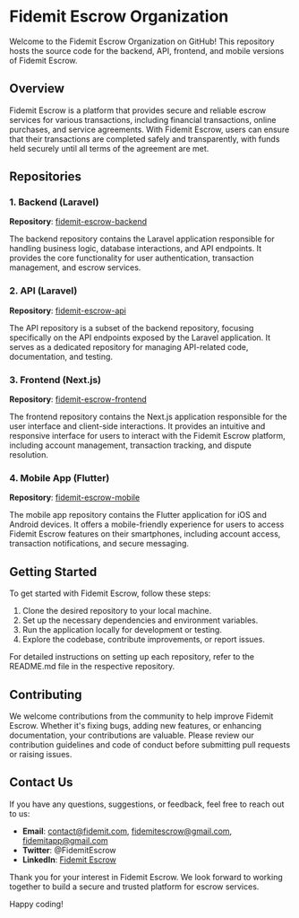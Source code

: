 # Fidemit Escrow Organization

Welcome to the Fidemit Escrow Organization on GitHub! This repository hosts the source code for the backend, API, frontend, and mobile versions of Fidemit Escrow.

## Overview

Fidemit Escrow is a platform that provides secure and reliable escrow services for various transactions, including financial transactions, online purchases, and service agreements. With Fidemit Escrow, users can ensure that their transactions are completed safely and transparently, with funds held securely until all terms of the agreement are met.

## Repositories

### 1. Backend (Laravel)
**Repository**: [fidemit-escrow-backend](https://github.com/Fidemit-Escrows/backend-api)

The backend repository contains the Laravel application responsible for handling business logic, database interactions, and API endpoints. It provides the core functionality for user authentication, transaction management, and escrow services.

### 2. API (Laravel)
**Repository**: [fidemit-escrow-api](https://github.com/Fidemit-Escrows/backend-api)

The API repository is a subset of the backend repository, focusing specifically on the API endpoints exposed by the Laravel application. It serves as a dedicated repository for managing API-related code, documentation, and testing.

### 3. Frontend (Next.js)
**Repository**: [fidemit-escrow-frontend](https://github.com/Fidemit-Escrows/fidemitxcrow)

The frontend repository contains the Next.js application responsible for the user interface and client-side interactions. It provides an intuitive and responsive interface for users to interact with the Fidemit Escrow platform, including account management, transaction tracking, and dispute resolution.

### 4. Mobile App (Flutter)
**Repository**: [fidemit-escrow-mobile](https://github.com/Fidemit-Escrows/mobile-app)

The mobile app repository contains the Flutter application for iOS and Android devices. It offers a mobile-friendly experience for users to access Fidemit Escrow features on their smartphones, including account access, transaction notifications, and secure messaging.

## Getting Started

To get started with Fidemit Escrow, follow these steps:

1. Clone the desired repository to your local machine.
2. Set up the necessary dependencies and environment variables.
3. Run the application locally for development or testing.
4. Explore the codebase, contribute improvements, or report issues.

For detailed instructions on setting up each repository, refer to the README.md file in the respective repository.

## Contributing

We welcome contributions from the community to help improve Fidemit Escrow. Whether it's fixing bugs, adding new features, or enhancing documentation, your contributions are valuable. Please review our contribution guidelines and code of conduct before submitting pull requests or raising issues.

## Contact Us

If you have any questions, suggestions, or feedback, feel free to reach out to us:

- **Email**: contact@fidemit.com, fidemitescrow@gmail.com, fidemitapp@gmail.com
- **Twitter**: @FidemitEscrow
- **LinkedIn**: [Fidemit Escrow](https://www.linkedin.com/company/fidemit-escrow)

Thank you for your interest in Fidemit Escrow. We look forward to working together to build a secure and trusted platform for escrow services.

Happy coding!
